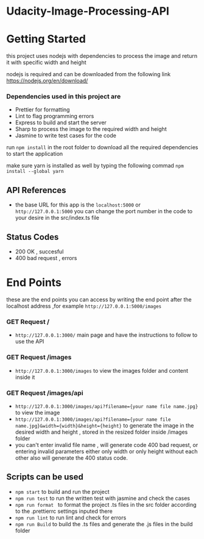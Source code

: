 # Udacity-Image-Processing-API

# Getting Started

this project uses nodejs with dependencies to process the image and return it with specific width and height

nodejs is required and can be downloaded from the following link https://nodejs.org/en/download/

### Dependencies used in this project are
- Prettier for formatting
- Lint to flag programming errors
- Express to build and start the server
- Sharp to process the image to the required width and height
- Jasmine to write test cases for the code

run `npm install` in the root folder to download all the required dependencies to start the application

make sure yarn is installed as well by typing the following commad `npm install --global yarn`
## API References
- the base URL for this app is the `localhost:5000` or `http://127.0.0.1:5000` you can change the port number in the code to your desire in the src/index.ts file
## Status Codes
- 200 OK , succesful
- 400 bad request , errors
# End Points
these are the end points you can access by writing the end point after the localhost address ,for example `http://127.0.0.1:5000/images`
### GET Request /
- `http://127.0.0.1:3000/` main page and have the instructions to follow to use the API
### GET Request /images
- `http://127.0.0.1:3000/images` to view the images folder and content inside it
### GET Request /images/api
- `http://127.0.0.1:3000/images/api?filename={your name file name.jpg}` to view the image
- `http://127.0.0.1:3000/images/api?filename={your name file name.jpg}&width={width}&height={height}` to generate the image in the desired width and height , stored in the resized folder inside /images folder
- you can't enter invalid file name , will generate code 400 bad request, or entering invalid parameters either only width or only height without each other also will generate the 400 status code.
## Scripts can be used
- `npm start` to build and run the project
- `npm run test` to run the written test with jasmine and check the cases
- `npm run format ` to format the project .ts files in the src folder according to the .prettierrc settings inputed there
- `npm run lint` to run lint and check for errors
- `npm run Build` to build the .ts files and generate the .js files in the build folder
